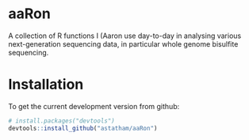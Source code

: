 # aaRon

A collection of R functions I (Aaron use day-to-day in analysing various next-generation sequencing data, in particular whole genome bisulfite sequencing.

# Installation

To get the current development version from github:

```R
# install.packages("devtools")
devtools::install_github("astatham/aaRon")

